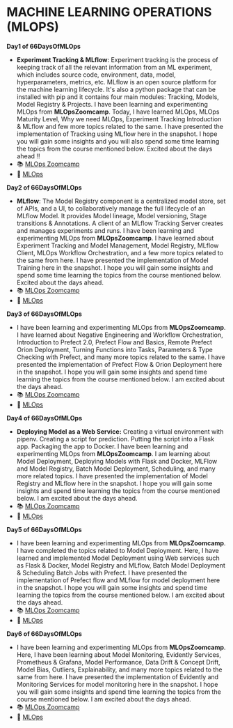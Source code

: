 # **MACHINE LEARNING OPERATIONS (MLOPS)**

**Day1 of 66DaysOfMLOps**
- **Experiment Tracking & MLflow**: Experiment tracking is the process of keeping track of all the relevant information from an ML experiment, which includes source code, environment, data, model, hyperparameters, metrics, etc. MLflow is an open source platform for the machine learning lifecycle. It's also a python package that can be installed with pip and it contains four main modules: Tracking, Models, Model Registry & Projects. I have been learning and experimenting MLOps from **MLOpsZoomcamp**. Today, I have learned MLOps, MLOps Maturity Level, Why we need MLOps, Experiment Tracking Introduction & MLflow and few more topics related to the same. I have presented the implementation of Tracking using MLflow here in the snapshot. I hope you will gain some insights and you will also spend some time learning the topics from the course mentioned below. Excited about the days ahead !!
- 📚 [MLOps Zoomcamp](https://lnkd.in/dFqXZcdw)
- 📒 [MLOps](https://lnkd.in/de8a3wXt)

**Day2 of 66DaysOfMLOps**
- **MLflow**: The Model Registry component is a centralized model store, set of APIs, and a UI, to collaboratively manage the full lifecycle of an MLflow Model. It provides Model lineage, Model versioning, Stage transitions & Annotations. A client of an MLflow Tracking Server creates and manages experiments and runs.  I have been learning and experimenting MLOps from **MLOpsZoomcamp**. I have learned about Experiment Tracking and Model Management, Model Registry, MLflow Client, MLOps Workflow Orchestration, and a few more topics related to the same from here. I have presented the implementation of Model Training here in the snapshot. I hope you will gain some insights and spend some time learning the topics from the course mentioned below. Excited about the days ahead.
- 📚 [MLOps Zoomcamp](https://lnkd.in/dFqXZcdw)
- 📒 [MLOps](https://lnkd.in/de8a3wXt)

**Day3 of 66DaysOfMLOps**
- I have been learning and experimenting MLOps from **MLOpsZoomcamp**. I have learned about Negative Engineering and Workflow Orchestration, Introduction to Prefect 2.0, Prefect Flow and Basics, Remote Prefect Orion Deployment, Turning Functions into Tasks, Parameters & Type Checking with Prefect, and many more topics related to the same. I have presented the implementation of Prefect Flow & Orion Deployment here in the snapshot. I hope you will gain some insights and spend time learning the topics from the course mentioned below. I am excited about the days ahead.
- 📚 [MLOps Zoomcamp](https://lnkd.in/dFqXZcdw)
- 📒 [MLOps](https://lnkd.in/de8a3wXt)

**Day4 of 66DaysOfMLOps**
- **Deploying Model as a Web Service:** Creating a virtual environment with pipenv. Creating a script for prediction. Putting the script into a Flask app. Packaging the app to Docker. I have been learning and experimenting MLOps from **MLOpsZoomcamp**. I am learning about Model Deployment, Deploying Models with Flask and Docker, MLFlow and Model Registry, Batch Model Deployment, Scheduling, and many more related topics. I have presented the implementation of Model Registry and MLflow here in the snapshot. I hope you will gain some insights and spend time learning the topics from the course mentioned below. I am excited about the days ahead.
- 📚 [MLOps Zoomcamp](https://lnkd.in/dFqXZcdw)
- 📒 [MLOps](https://lnkd.in/de8a3wXt)

**Day5 of 66DaysOfMLOps**
- I have been learning and experimenting MLOps from **MLOpsZoomcamp**. I have completed the topics related to Model Deployment. Here, I have learned and implemented Model Deployment using Web services such as Flask & Docker, Model Registry and MLflow, Batch Model Deployment & Scheduling Batch Jobs with Prefect. I have presented the implementation of Prefect flow and MLflow for model deployment here in the snapshot. I hope you will gain some insights and spend time learning the topics from the course mentioned below. I am excited about the days ahead.
- 📚 [MLOps Zoomcamp](https://lnkd.in/dFqXZcdw)
- 📒 [MLOps](https://lnkd.in/de8a3wXt)

**Day6 of 66DaysOfMLOps**
- I have been learning and experimenting MLOps from **MLOpsZoomcamp**. Here, I have been learning about Model Monitoring, Evidently Services, Prometheus & Grafana, Model Performance, Data Drift & Concept Drift, Model Bias, Outliers, Explainability, and many more topics related to the same from here. I have presented the implementation of Evidently and Monitoring Services for model monitoring here in the snapshot. I hope you will gain some insights and spend time learning the topics from the course mentioned below. I am excited about the days ahead.
- 📚 [MLOps Zoomcamp](https://lnkd.in/dFqXZcdw)
- 📒 [MLOps](https://lnkd.in/de8a3wXt)
